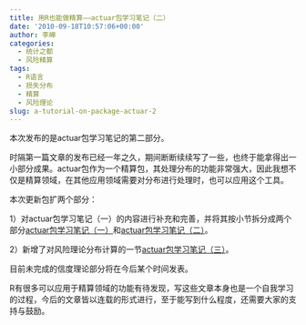 ```yaml
---
title: 用R也能做精算——actuar包学习笔记（二）
date: '2010-09-18T10:57:06+00:00'
author: 李皞
categories:
  - 统计之都
  - 风险精算
tags:
  - R语言
  - 损失分布
  - 精算
  - 风险理论
slug: a-tutorial-on-package-actuar-2
---
```


本次发布的是actuar包学习笔记的第二部分。

时隔第一篇文章的发布已经一年之久，期间断断续续写了一些，也终于能拿得出一小部分成果。actuar包作为一个精算包，其处理分布的功能非常强大，因此我想不仅是精算领域，在其他应用领域需要对分布进行处理时，也可以应用这个工具。

本次更新包扩两个部分：

1）对actuar包学习笔记（一）的内容进行补充和完善，并将其按小节拆分成两个部分<a href="http://cos.name/wp-content/uploads/2010/09/actuar_1.pdf" target="_blank">actuar包学习笔记（一）</a>和<a href="http://cos.name/wp-content/uploads/2010/09/actuar_2.pdf" target="_blank">actuar包学习笔记（二）</a>。

2）新增了对风险理论分布计算的一节<a href="http://cos.name/wp-content/uploads/2010/09/actuar_3.pdf" target="_blank">actuar包学习笔记（三）</a>。

目前未完成的信度理论部分将在今后某个时间发表。

R有很多可以应用于精算领域的功能有待发现，写这些文章本身也是一个自我学习的过程，今后的文章皆以连载的形式进行，至于能写到什么程度，还需要大家的支持与鼓励。
